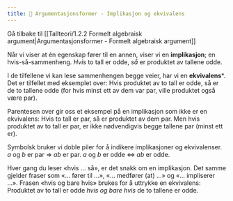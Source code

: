 ```yaml
---
title: 📄 Argumentasjonsformer - Implikasjon og ekvivalens
---
```

Gå tilbake til [[Tallteori/1.2.2 Formelt algebraisk argument|Argumentasjonsformer - Formelt algebraisk argument]]

Når vi viser at én egenskap fører til en annen, viser vi en
**implikasjon**; en hvis-så-sammenheng. *Hvis* to tall er odde, *så* er
produktet av tallene odde.

I de tilfellene vi kan lese sammenhengen begge veier, har vi en
**ekvivalens***. Det er tilfellet med eksemplet over: Hvis produktet av
to tall er odde, så er de to tallene odde (for hvis minst ett av dem var
par, ville produktet også være par).

Parentesen over gir oss et eksempel på en implikasjon som ikke er en
ekvivalens: Hvis to tall er par, så er produktet av dem par. Men hvis
produktet av to tall er par, er ikke nødvendigvis begge tallene par
(minst ett er).

Symbolsk bruker vi doble piler for å indikere implikasjoner og
ekvivalenser. $a$ og $b$ er par $\Rightarrow$ $ab$ er par. $a$ og $b$ er
odde $\Leftrightarrow$ $ab$ er odde.

Hver gang du leser «hvis ... så», er det snakk om en implikasjon. Det
samme gjelder fraser som «... fører til ...», «... medfører (at) ...» og
«... impliserer ...». Frasen «hvis og bare hvis» brukes for å uttrykke
en ekvivalens: Produktet av to tall er odde *hvis og bare hvis* de to
tallene er odde.
